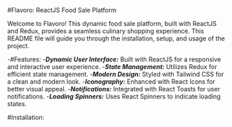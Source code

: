 #Flavoro: ReactJS Food Sale Platform

Welcome to Flavoro! This dynamic food sale platform, built with ReactJS and Redux, provides a seamless culinary shopping experience. This README file will guide you through the installation, setup, and usage of the project.

-#Features:
  -***Dynamic User Interface:*** Built with ReactJS for a responsive and interactive user experience.
  -***State Management:*** Utilizes Redux for efficient state management.
  -***Modern Design:*** Styled with Tailwind CSS for a clean and modern look.
  -***Iconography:*** Enhanced with React Icons for better visual appeal.
  -***Notifications:*** Integrated with React Toasts for user notifications.
  -***Loading Spinners:*** Uses React Spinners to indicate loading states.

#Installation: 
